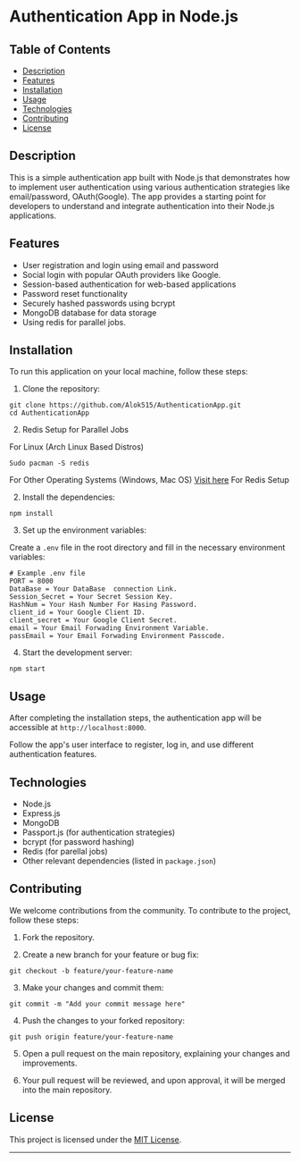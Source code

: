 
# Authentication App in Node.js

## Table of Contents

- [Description](#description)
- [Features](#features)
- [Installation](#installation)
- [Usage](#usage)
- [Technologies](#technologies)
- [Contributing](#contributing)
- [License](#license)

## Description

This is a simple authentication app built with Node.js that demonstrates how to implement user authentication using various authentication strategies like email/password, OAuth(Google). The app provides a starting point for developers to understand and integrate authentication into their Node.js applications.

## Features

- User registration and login using email and password
- Social login with popular OAuth providers like Google.
- Session-based authentication for web-based applications
- Password reset functionality
- Securely hashed passwords using bcrypt
- MongoDB database for data storage
- Using redis for parallel jobs.

## Installation

To run this application on your local machine, follow these steps:

1. Clone the repository:

```
git clone https://github.com/Alok515/AuthenticationApp.git
cd AuthenticationApp
```

2. Redis Setup for Parallel Jobs

For Linux (Arch Linux Based Distros)
```
Sudo pacman -S redis
```
For Other Operating Systems (Windows, Mac OS)
[Visit here](https://redis.io/docs/getting-started/) For Redis Setup

2. Install the dependencies:

```
npm install
```

3. Set up the environment variables:

Create a `.env` file in the root directory and fill in the necessary environment variables:

```
# Example .env file
PORT = 8000
DataBase = Your DataBase  connection Link.
Session_Secret = Your Secret Session Key.
HashNum = Your Hash Number For Hasing Password.
client_id = Your Google Client ID.
client_secret = Your Google Client Secret.
email = Your Email Forwading Environment Variable.
passEmail = Your Email Forwading Environment Passcode.
```

4. Start the development server:

```
npm start
```

## Usage

After completing the installation steps, the authentication app will be accessible at `http://localhost:8000`.

Follow the app's user interface to register, log in, and use different authentication features.

## Technologies

- Node.js
- Express.js
- MongoDB
- Passport.js (for authentication strategies)
- bcrypt (for password hashing)
- Redis (for parellal jobs)
- Other relevant dependencies (listed in `package.json`)

## Contributing

We welcome contributions from the community. To contribute to the project, follow these steps:

1. Fork the repository.

2. Create a new branch for your feature or bug fix:

```
git checkout -b feature/your-feature-name
```

3. Make your changes and commit them:

```
git commit -m "Add your commit message here"
```

4. Push the changes to your forked repository:

```
git push origin feature/your-feature-name
```

5. Open a pull request on the main repository, explaining your changes and improvements.

6. Your pull request will be reviewed, and upon approval, it will be merged into the main repository.

## License

This project is licensed under the [MIT License](LICENSE).

---
